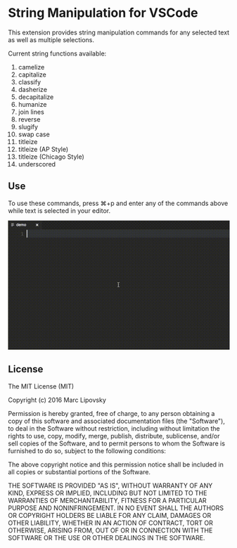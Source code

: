 # String Manipulation for VSCode

This extension provides string manipulation commands for any selected text as well
as multiple selections.

Current string functions available:

1. camelize
1. capitalize
1. classify
1. dasherize
1. decapitalize
1. humanize
1. join lines
1. reverse
1. slugify
1. swap case
1. titleize
1. titleize (AP Style)
1. titleize (Chicago Style)
1. underscored

## Use

To use these commands, press ⌘+p and enter any of the commands above while text
is selected in your editor.

![String Manipulation Screencast](images/demo.gif)

## License

The MIT License (MIT)

Copyright (c) 2016 Marc Lipovsky

Permission is hereby granted, free of charge, to any person obtaining a copy
of this software and associated documentation files (the "Software"), to deal
in the Software without restriction, including without limitation the rights
to use, copy, modify, merge, publish, distribute, sublicense, and/or sell
copies of the Software, and to permit persons to whom the Software is
furnished to do so, subject to the following conditions:

The above copyright notice and this permission notice shall be included in all
copies or substantial portions of the Software.

THE SOFTWARE IS PROVIDED "AS IS", WITHOUT WARRANTY OF ANY KIND, EXPRESS OR
IMPLIED, INCLUDING BUT NOT LIMITED TO THE WARRANTIES OF MERCHANTABILITY,
FITNESS FOR A PARTICULAR PURPOSE AND NONINFRINGEMENT. IN NO EVENT SHALL THE
AUTHORS OR COPYRIGHT HOLDERS BE LIABLE FOR ANY CLAIM, DAMAGES OR OTHER
LIABILITY, WHETHER IN AN ACTION OF CONTRACT, TORT OR OTHERWISE, ARISING FROM,
OUT OF OR IN CONNECTION WITH THE SOFTWARE OR THE USE OR OTHER DEALINGS IN THE
SOFTWARE.
